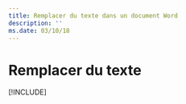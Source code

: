 ```yaml
---
title: Remplacer du texte dans un document Word
description: ''
ms.date: 03/10/18
---
```



# <a name="replace-text"></a>Remplacer du texte

[!INCLUDE[](../includes/word-tutorial-replace-text.md)]
